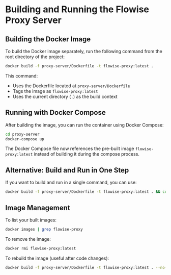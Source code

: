 # Building and Running the Flowise Proxy Server

## Building the Docker Image

To build the Docker image separately, run the following command from the root directory of the project:

```bash
docker build -f proxy-server/Dockerfile -t flowise-proxy:latest .
```

This command:
- Uses the Dockerfile located at `proxy-server/Dockerfile`
- Tags the image as `flowise-proxy:latest`
- Uses the current directory (`.`) as the build context

## Running with Docker Compose

After building the image, you can run the container using Docker Compose:

```bash
cd proxy-server
docker-compose up
```

The Docker Compose file now references the pre-built image `flowise-proxy:latest` instead of building it during the compose process.

## Alternative: Build and Run in One Step

If you want to build and run in a single command, you can use:

```bash
docker build -f proxy-server/Dockerfile -t flowise-proxy:latest . && cd proxy-server && docker-compose up
```

## Image Management

To list your built images:
```bash
docker images | grep flowise-proxy
```

To remove the image:
```bash
docker rmi flowise-proxy:latest
```

To rebuild the image (useful after code changes):
```bash
docker build -f proxy-server/Dockerfile -t flowise-proxy:latest . --no-cache